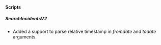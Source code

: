 
#### Scripts
##### SearchIncidentsV2
- Added a support to parse relative timestamp in *fromdate* and *todate* arguments.
